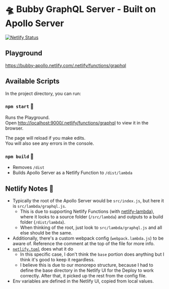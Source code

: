 # 🛸 Bubby GraphQL Server - Built on Apollo Server

[![Netlify Status](https://api.netlify.com/api/v1/badges/a7266ccb-530f-4332-8b68-696da32d30be/deploy-status)](https://app.netlify.com/sites/bubby-apollo/deploys)

## Playground

https://bubby-apollo.netlify.com/.netlify/functions/graphql

## Available Scripts

In the project directory, you can run:

### `npm start` 🚀

Runs the Playground.<br />
Open [http://localhost:9000/.netlify/functions/graphql](http://localhost:9000/.netlify/functions/graphql) to view it in the browser.

The page will reload if you make edits.<br />
You will also see any errors in the console.

### `npm build` 🤖

- Removes `/dist`
- Builds Apollo Server as a Netlify Function to `/dist/lambda`

## Netlify Notes 📓

- Typically the root of the Apollo Server would be `src/index.js`, but here it is `src/lambda/graphql.js`.
  - This is due to supporting Netlify Functions (with [netlify-lambda](https://github.com/netlify/netlify-lambda)), where it looks to a source folder (`/src/lambda`) and outputs to a build folder (`/dist/lambda`).
  - When thinking of the root, just look to `src/lambda/graphql.js` and all else should be the same.
- Additionally, there's a custom webpack config (`webpack.lambda.js`) to be aware of. Reference the comment at the top of the file for more info.
- [`netlify.toml`](https://docs.netlify.com/configure-builds/file-based-configuration/) does what it do
  - In this specific case, I don't think the `base` portion does anything but I think it's good to keep it regardless.
  - I believe this is due to our monorepo structure, because I had to define the base directory in the Netlify UI for the Deploy to work correctly. After that, it picked up the rest from the config file.
- Env variables are defined in the Netlify UI, copied from local values.
